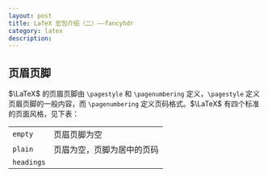 ```yaml
---
layout: post
title: LaTeX 宏包介绍（二）——fancyhdr
category: latex
description:
---
```



## 页眉页脚

$\LaTeX$ 的页眉页脚由 `\pagestyle` 和 `\pagenumbering` 定义，`\pagestyle` 定义页眉页脚的一般内容，而 `\pagenumbering` 定义页码格式。$\LaTeX$ 有四个标准的页面风格，见下表：

|||
|---|---|
|`empty`|页眉页脚为空|
|`plain`|页眉为空，页脚为居中的页码|
|`headings`||